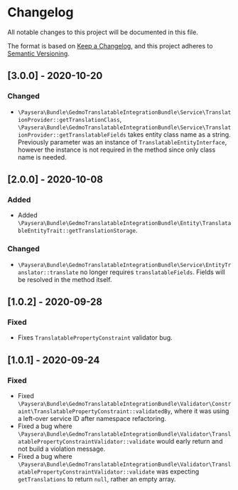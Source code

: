 # Changelog
All notable changes to this project will be documented in this file.

The format is based on [Keep a Changelog](https://keepachangelog.com/en/1.0.0/),
and this project adheres to [Semantic Versioning](https://semver.org/spec/v2.0.0.html).

## [3.0.0] - 2020-10-20
### Changed
- `\Paysera\Bundle\GedmoTranslatableIntegrationBundle\Service\TranslationProvider::getTranslationClass`, 
`\Paysera\Bundle\GedmoTranslatableIntegrationBundle\Service\TranslationProvider::getTranslatableFields` takes entity class name 
as a string. Previously parameter was an instance of `TranslatableEntityInterface`, however the instance is not required in the method since only class name is needed.

## [2.0.0] - 2020-10-08
### Added
- Added `\Paysera\Bundle\GedmoTranslatableIntegrationBundle\Entity\TranslatableEntityTrait::getTranslationStorage`.
### Changed
- `\Paysera\Bundle\GedmoTranslatableIntegrationBundle\Service\EntityTranslator::translate` no longer requires `translatableFields`. Fields will be resolved in the method itself.

## [1.0.2] - 2020-09-28
### Fixed
- Fixes `TranslatablePropertyConstraint` validator bug.

## [1.0.1] - 2020-09-24
### Fixed
- Fixed  `\Paysera\Bundle\GedmoTranslatableIntegrationBundle\Validator\Constraint\TranslatablePropertyConstraint::validatedBy`, where it was using a left-over service ID after namespace refactoring.
- Fixed a bug where `\Paysera\Bundle\GedmoTranslatableIntegrationBundle\Validator\TranslatablePropertyConstraintValidator::validate` would early return and not build a violation message. 
- Fixed a bug where `\Paysera\Bundle\GedmoTranslatableIntegrationBundle\Validator\TranslatablePropertyConstraintValidator::validate` was expecting `getTranslations` to return `null`, rather an empty array.
